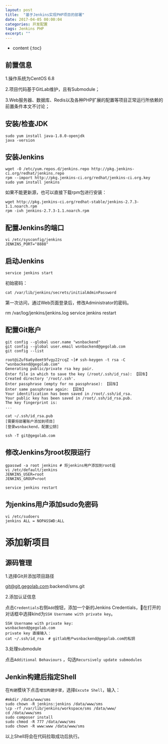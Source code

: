```yaml
---
layout: post
title:  "基于Jenkins实现PHP项目的部署"
date: 2017-04-05 00:00:04
categories: 开发配置
tags: Jenkins PHP
excerpt: ""
---
```


* content
{:toc}

## 前置信息

1.操作系统为CentOS 6.8

2.项目代码基于GitLab维护，且有Submodule；

3.Web服务器、数据库、Redis以及各种PHP扩展的配置等项目正常运行所依赖的前置条件本文不讨论；



## 安装/检查JDK

```
sudo yum install java-1.8.0-openjdk
java -version
```



## 安装Jenkins

```
wget -O /etc/yum.repos.d/jenkins.repo http://pkg.jenkins-ci.org/redhat/jenkins.repo
rpm --import http://pkg.jenkins-ci.org/redhat/jenkins-ci.org.key
sudo yum install jenkins
```

如果不能更新源，也可以直接下载rpm包进行安装：

```
wget http://pkg.jenkins-ci.org/redhat-stable/jenkins-2.7.3-1.1.noarch.rpm
rpm -ivh jenkins-2.7.3-1.1.noarch.rpm
```



## 配置Jenkins的端口　

```
vi /etc/sysconfig/jenkins
JENKINS_PORT="8888"
```



## 启动Jenkins

```
service jenkins start
```

初始密码：

```
cat /var/lib/jenkins/secrets/initialAdminPassword
```

第一次访问，通过Web页面登录后，修改Administrator的密码。

rm /var/log/jenkins/jenkins.log
service jenkins restart


## 配置Git账户

```
git config --global user.name "wsnbackend"
git config --global user.email wsnbackend@gegolab.com
git config --list

root@iZuf6a6ydemt9fvgy22rcqZ ~]# ssh-keygen -t rsa -C "wsnbackend@gegolab.com"
Generating public/private rsa key pair.
Enter file in which to save the key (/root/.ssh/id_rsa): 【回车】
Created directory '/root/.ssh'.
Enter passphrase (empty for no passphrase): 【回车】
Enter same passphrase again: 【回车】
Your identification has been saved in /root/.ssh/id_rsa.
Your public key has been saved in /root/.ssh/id_rsa.pub.
The key fingerprint is:
...

cat ~/.ssh/id_rsa.pub
[需要将部署账户添加到项目]
[登录wsnbackend，配置公钥]

ssh -T git@gegolab.com
```



## 修改Jenkins为root权限运行

```
gpasswd -a root jenkins # 将jenkins用户添加到root组
vi /etc/default/jenkins
JENKINS_USER=root
JENKINS_GROUP=root

service jenkins restart
```



## 为jenkins用户添加sudo免密码

```
vi /etc/sudoers
jenkins ALL = NOPASSWD:ALL
```



# 添加新项目

## 源码管理

1.选择Git并添加项目路径

git@git.gegolab.com:backend/sms.git



2.添加认证信息

点击`Credentials`右侧`Add`按钮，添加一个新的Jenkins Credentials，在打开的对话框中选择kind为`SSH Username with private key`。

```
SSH Username with private key:
wsnbackend@gegolab.com
private key 直接输入：
cat ~/.ssh/id_rsa  # gitlab用户wsnbackend@gegolab.com的私钥
```



3.处理submodule

点击`Additional Behaviours` ，勾选`Recursively update submodules`





## Jenkin构建后指定Shell

在`构建`模块下点击`增加构建步骤`，选择`Excute Shell`，输入：

```
#mkdir /data/www/sms
sudo chown -R jenkins:jenkins /data/www/sms
\cp -rf /var/lib/jenkins/workspace/sms /data/www/
cd /data/www/sms
sudo composer install
sudo chmod -R 777 /data/www/sms
sudo chown -R www:www /data/www/sms
```

以上Shell将会在代码拉取成功后执行。
